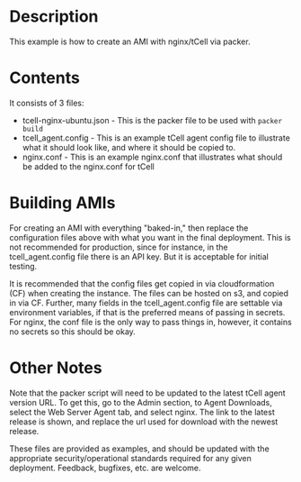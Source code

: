 # Description
This example is how to create an AMI with nginx/tCell via packer.

# Contents
It consists of 3 files:
* tcell-nginx-ubuntu.json - This is the packer file to be used with `packer build`
* tcell_agent.config - This is an example tCell agent config file to illustrate what it should look like, and where it should be copied to.
* nginx.conf - This is an example nginx.conf that illustrates what should be added to the nginx.conf for tCell

# Building AMIs
For creating an AMI with everything "baked-in," then replace the configuration files above with what you want in the final
deployment. This is not recommended for production, since for instance, in the tcell_agent.config file there is an API key.
But it is acceptable for initial testing.

It is recommended that the config files get copied in via cloudformation (CF) when creating the instance. The files
can be hosted on s3, and copied in via CF. Further, many fields in the tcell_agent.config file are settable via
environment variables, if that is the preferred means of passing in secrets. For nginx, the conf file is the only
way to pass things in, however, it contains no secrets so this should be okay. 

# Other Notes
Note that the packer script will need to be updated to the latest tCell agent version URL. To get this, go to 
the Admin section, to Agent Downloads, select the Web Server Agent tab, and select nginx. The link to the
latest release is shown, and replace the url used for download with the newest release.

These files are provided as examples, and should be updated with the appropriate security/operational standards 
required for any given deployment. Feedback, bugfixes, etc. are welcome.
